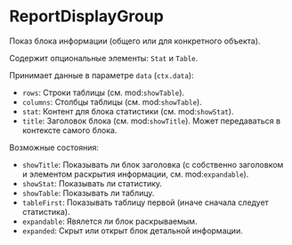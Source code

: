 # ReportDisplayGroup

Показ блока информации (общего или для конкретного объекта).

Содержит опциональные элементы: `Stat` и `Table`.

Принимает данные в параметре `data` (`ctx.data`):

- `rows`: Строки таблицы (см. mod:`showTable`).
- `columns`: Столбцы таблицы (см. mod:`showTable`).
- `stat`: Контент для блока статистики (см. mod:`showStat`).
- `title`: Заголовок блока (см. mod:`showTitle`). Может передаваться в контексте самого блока.

Возможные состояния:

- `showTitle`: Показывать ли блок заголовка (с собственно заголовком и элементом раскрытия информации, см. mod:`expandable`).
- `showStat`: Показывать ли статистику.
- `showTable`: Показывать ли таблицу.
- `tableFirst`: Показывать таблицу первой (иначе сначала следует статистика).
- `expandable`: Явялется ли блок раскрываемым.
- `expanded`: Скрыт или открыт блок детальной информации.

